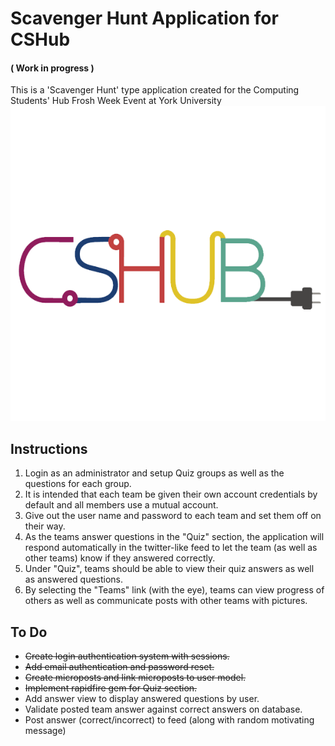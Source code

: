 # Scavenger Hunt Application for CSHub
#### ( Work in progress )
This is a 'Scavenger Hunt' type application created for the Computing Students' Hub Frosh Week Event at York University
![Alt text](https://github.com/phil-a/mod-sample_app/blob/master/app/assets/images/cshub.png)

## Instructions

1. Login as an administrator and setup Quiz groups as well as the questions for each group.
2. It is intended that each team be given their own account credentials by default and all members use a mutual account.
3. Give out the user name and password to each team and set them off on their way.
4. As the teams answer questions in the "Quiz" section, the application will respond automatically in the twitter-like feed to let the team (as well as other teams) know if they answered correctly.
5. Under "Quiz", teams should be able to view their quiz answers as well as answered questions.
6. By selecting the "Teams" link (with the eye), teams can view progress of others as well as communicate posts with other teams with pictures.

## To Do

* ~~Create login authentication system with sessions.~~
* ~~Add email authentication and password reset.~~
* ~~Create microposts and link microposts to user model.~~
* ~~Implement rapidfire gem for Quiz section.~~
* Add answer view to display answered questions by user.
* Validate posted team answer against correct answers on database.
* Post answer (correct/incorrect) to feed (along with random motivating message)
